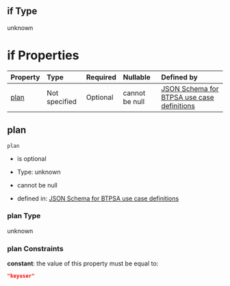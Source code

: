 ## if Type

unknown

# if Properties

| Property      | Type          | Required | Nullable       | Defined by                                                                                                                                                                                                                                    |
| :------------ | :------------ | :------- | :------------- | :-------------------------------------------------------------------------------------------------------------------------------------------------------------------------------------------------------------------------------------------- |
| [plan](#plan) | Not specified | Optional | cannot be null | [JSON Schema for BTPSA use case definitions](btpsa-usecase-properties-services-items-allof-1-then-allof-118-then-allof-1-if-properties-plan.md "undefined#/properties/services/items/allOf/1/then/allOf/118/then/allOf/1/if/properties/plan") |

## plan



`plan`

*   is optional

*   Type: unknown

*   cannot be null

*   defined in: [JSON Schema for BTPSA use case definitions](btpsa-usecase-properties-services-items-allof-1-then-allof-118-then-allof-1-if-properties-plan.md "undefined#/properties/services/items/allOf/1/then/allOf/118/then/allOf/1/if/properties/plan")

### plan Type

unknown

### plan Constraints

**constant**: the value of this property must be equal to:

```json
"keyuser"
```
